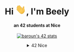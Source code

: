 <div align='center'>
 
<h1 align="center">Hi <img width="35" src="https://github.com/1999AZZAR/1999AZZAR/blob/main/resources/img/waving.gif">, I'm Beely</h1>
<h4 align="center">an 42 students at Nice</h4>
</div>

<div align="center">

 
[![baroun's 42 stats](https://badge42.vercel.app/api/v2/cl8bj6y6r00110gkw05dp70n6/stats?cursusId=21&coalitionId=116)](https://github.com/JaeSeoKim/badge42)
 
 <details>
<summary>42 Nice</summary>
<div markdown="1">       
 <details>
  <summary> Subjects </summary> 
  
  |Subject|Score|
  |:-----:|:----:|
  |**Libft**|[![baroun's 42 Libft Score](https://badge42.vercel.app/api/v2/cl8bj6y6r00110gkw05dp70n6/project/2380321)](https://github.com/JaeSeoKim/badge42))|
  |**get_next_line**|[![baroun's 42 get_next_line Score](https://badge42.vercel.app/api/v2/cl8bj6y6r00110gkw05dp70n6/project/2408056)](https://github.com/JaeSeoKim/badge42)|
  |**ft_printf**|[![baroun's 42 ft_printf Score](https://badge42.vercel.app/api/v2/cl8bj6y6r00110gkw05dp70n6/project/2402014)](https://github.com/JaeSeoKim/badge42)|
  |**Born2beroot**|[![baroun's 42 get_next_line Score](https://badge42.vercel.app/api/v2/cl8bj6y6r00110gkw05dp70n6/project/2408056)](https://github.com/JaeSeoKim/badge42)|
  |**Minitalk**|[![baroun's 42 get_next_line Score](https://badge42.vercel.app/api/v2/cl8bj6y6r00110gkw05dp70n6/project/2408056)](https://github.com/JaeSeoKim/badge42)|
  |**so_long**|[![baroun's 42 so_long Score](https://badge42.vercel.app/api/v2/cl8bj6y6r00110gkw05dp70n6/project/2520177)](https://github.com/JaeSeoKim/badge42)|
  |**push_swap**|[![baroun's 42 push_swap Score](https://badge42.vercel.app/api/v2/cl8bj6y6r00110gkw05dp70n6/project/2551434)](https://github.com/JaeSeoKim/badge42)|
 |**Exam Rank 02**|[![baroun's 42 Exam Rank 02 Score](https://badge42.vercel.app/api/v2/cl8bj6y6r00110gkw05dp70n6/project/2520329)](https://github.com/JaeSeoKim/badge42)|
  
 </details>

</div>
</details>

</div>
